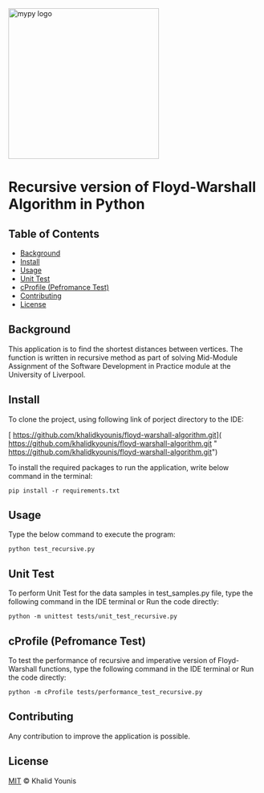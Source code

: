 <img src="https://www.liverpool.ac.uk/logo-size-test/full-colour.svg" alt="mypy logo" width="300px"/>

# Recursive version of Floyd-Warshall Algorithm in Python

## Table of Contents
- [Background](#background)
- [Install](#install)
- [Usage](#usage)
- [Unit Test](#unittest)
- [cProfile (Pefromance Test)](#cprofile)
- [Contributing](#contributing)
- [License](#license)

<a name="background"/>

## Background

This application is to find the shortest distances between vertices. The function is written in recursive method as part of solving Mid-Module Assignment of the Software Development in Practice module at the University of Liverpool.

<a name="install"/>

## Install

To clone the project, using following link of porject directory to the IDE:

   [ https://github.com/khalidkyounis/floyd-warshall-algorithm.git]( https://github.com/khalidkyounis/floyd-warshall-algorithm.git " https://github.com/khalidkyounis/floyd-warshall-algorithm.git")


To install the required packages to run the application, write below command in the terminal:

    pip install -r requirements.txt

<a name="usage"/>

## Usage

Type the below command to execute the program:

    python test_recursive.py

<a name="unittest"/>

## Unit Test

To perform Unit Test for the data samples in test_samples.py file, type the following command in the IDE terminal or Run the code directly:

    python -m unittest tests/unit_test_recursive.py

<a name="cprofile"/>

## cProfile (Pefromance Test)

To test the performance of recursive and imperative version of Floyd-Warshall functions, type the following command in the IDE terminal or Run the code directly:

    python -m cProfile tests/performance_test_recursive.py

<a name="contributing"/>

## Contributing

Any contribution to improve the application is possible.

<a name="license"/>

## License

[MIT](LICENSE) © Khalid Younis
